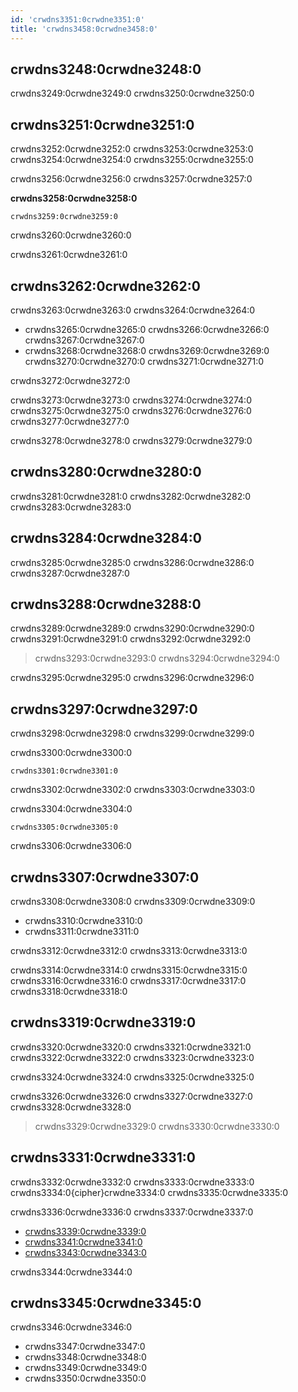 ```yaml
---
id: 'crwdns3351:0crwdne3351:0'
title: 'crwdns3458:0crwdne3458:0'
---
```

## crwdns3248:0crwdne3248:0

crwdns3249:0crwdne3249:0 crwdns3250:0crwdne3250:0

## crwdns3251:0crwdne3251:0

crwdns3252:0crwdne3252:0 crwdns3253:0crwdne3253:0 crwdns3254:0crwdne3254:0 crwdns3255:0crwdne3255:0

crwdns3256:0crwdne3256:0 crwdns3257:0crwdne3257:0

**crwdns3258:0crwdne3258:0**

    crwdns3259:0crwdne3259:0
    

crwdns3260:0crwdne3260:0

crwdns3261:0crwdne3261:0

## crwdns3262:0crwdne3262:0

crwdns3263:0crwdne3263:0 crwdns3264:0crwdne3264:0

* crwdns3265:0crwdne3265:0 crwdns3266:0crwdne3266:0 crwdns3267:0crwdne3267:0
* crwdns3268:0crwdne3268:0 crwdns3269:0crwdne3269:0 crwdns3270:0crwdne3270:0 crwdns3271:0crwdne3271:0

crwdns3272:0crwdne3272:0

crwdns3273:0crwdne3273:0 crwdns3274:0crwdne3274:0 crwdns3275:0crwdne3275:0 crwdns3276:0crwdne3276:0 crwdns3277:0crwdne3277:0

crwdns3278:0crwdne3278:0 crwdns3279:0crwdne3279:0

## crwdns3280:0crwdne3280:0

crwdns3281:0crwdne3281:0 crwdns3282:0crwdne3282:0 crwdns3283:0crwdne3283:0

## crwdns3284:0crwdne3284:0

crwdns3285:0crwdne3285:0 crwdns3286:0crwdne3286:0 crwdns3287:0crwdne3287:0

## crwdns3288:0crwdne3288:0

crwdns3289:0crwdne3289:0 crwdns3290:0crwdne3290:0 crwdns3291:0crwdne3291:0 crwdns3292:0crwdne3292:0

> crwdns3293:0crwdne3293:0 crwdns3294:0crwdne3294:0

crwdns3295:0crwdne3295:0 crwdns3296:0crwdne3296:0

## crwdns3297:0crwdne3297:0

crwdns3298:0crwdne3298:0 crwdns3299:0crwdne3299:0

crwdns3300:0crwdne3300:0

    crwdns3301:0crwdne3301:0
    

crwdns3302:0crwdne3302:0 crwdns3303:0crwdne3303:0

crwdns3304:0crwdne3304:0

    crwdns3305:0crwdne3305:0
    

crwdns3306:0crwdne3306:0

## crwdns3307:0crwdne3307:0

crwdns3308:0crwdne3308:0 crwdns3309:0crwdne3309:0

* crwdns3310:0crwdne3310:0
* crwdns3311:0crwdne3311:0

crwdns3312:0crwdne3312:0 crwdns3313:0crwdne3313:0

crwdns3314:0crwdne3314:0 crwdns3315:0crwdne3315:0 crwdns3316:0crwdne3316:0 crwdns3317:0crwdne3317:0 crwdns3318:0crwdne3318:0

## crwdns3319:0crwdne3319:0

crwdns3320:0crwdne3320:0 crwdns3321:0crwdne3321:0 crwdns3322:0crwdne3322:0 crwdns3323:0crwdne3323:0

crwdns3324:0crwdne3324:0 crwdns3325:0crwdne3325:0

crwdns3326:0crwdne3326:0 crwdns3327:0crwdne3327:0 crwdns3328:0crwdne3328:0

> crwdns3329:0crwdne3329:0 crwdns3330:0crwdne3330:0

## crwdns3331:0crwdne3331:0

crwdns3332:0crwdne3332:0 crwdns3333:0crwdne3333:0 crwdns3334:0{cipher}crwdne3334:0 crwdns3335:0crwdne3335:0

crwdns3336:0crwdne3336:0 crwdns3337:0crwdne3337:0

* [crwdns3339:0crwdne3339:0](crwdns3338:0crwdne3338:0)
* [crwdns3341:0crwdne3341:0](crwdns3340:0crwdne3340:0)
* [crwdns3343:0crwdne3343:0](crwdns3342:0crwdne3342:0)

crwdns3344:0crwdne3344:0

## crwdns3345:0crwdne3345:0

crwdns3346:0crwdne3346:0

* crwdns3347:0crwdne3347:0
* crwdns3348:0crwdne3348:0
* crwdns3349:0crwdne3349:0
* crwdns3350:0crwdne3350:0